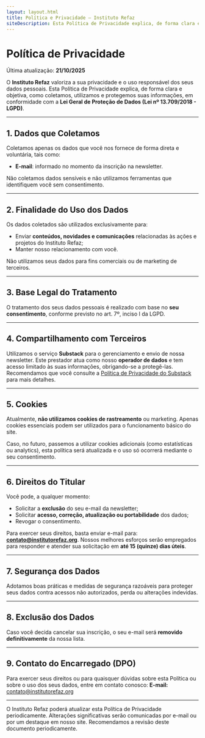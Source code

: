 ```yaml
---
layout: layout.html
title: Política e Privacidade — Instituto Refaz
siteDescription: Esta Política de Privacidade explica, de forma clara e objetiva, como coletamos, utilizamos e protegemos suas informações, em conformidade com a Lei Geral de Proteção de Dados.
---
```


# Política de Privacidade

Última atualização: **21/10/2025**

O **Instituto Refaz** valoriza a sua privacidade e o uso responsável dos seus dados pessoais. Esta Política de Privacidade explica, de forma clara e objetiva, como coletamos, utilizamos e protegemos suas informações, em conformidade com a **Lei Geral de Proteção de Dados (Lei nº 13.709/2018 - LGPD)**.

---

## 1. Dados que Coletamos
Coletamos apenas os dados que você nos fornece de forma direta e voluntária, tais como:
- **E-mail**: informado no momento da inscrição na newsletter.

Não coletamos dados sensíveis e não utilizamos ferramentas que identifiquem você sem consentimento.

---

## 2. Finalidade do Uso dos Dados
Os dados coletados são utilizados exclusivamente para:
- Enviar **conteúdos, novidades e comunicações** relacionadas às ações e projetos do Instituto Refaz;
- Manter nosso relacionamento com você.

Não utilizamos seus dados para fins comerciais ou de marketing de terceiros.

---

## 3. Base Legal do Tratamento
O tratamento dos seus dados pessoais é realizado com base no **seu consentimento**, conforme previsto no art. 7º, inciso I da LGPD.

---

## 4. Compartilhamento com Terceiros
Utilizamos o serviço **Substack** para o gerenciamento e envio de nossa newsletter. Este prestador atua como nosso **operador de dados** e tem acesso limitado às suas informações, obrigando-se a protegê-las.
Recomendamos que você consulte a [Política de Privacidade do Substack](https://substack.com/privacy) para mais detalhes.

---

## 5. Cookies
Atualmente, **não utilizamos cookies de rastreamento** ou marketing. Apenas cookies essenciais podem ser utilizados para o funcionamento básico do site.

Caso, no futuro, passemos a utilizar cookies adicionais (como estatísticas ou analytics), esta política será atualizada e o uso só ocorrerá mediante o seu consentimento.

---

## 6. Direitos do Titular
Você pode, a qualquer momento:
- Solicitar a **exclusão** do seu e-mail da newsletter;
- Solicitar **acesso, correção, atualização ou portabilidade** dos dados;
- Revogar o consentimento.

Para exercer seus direitos, basta enviar e-mail para: **contato@institutorefaz.org**. Nossos melhores esforços serão empregados para responder e atender sua solicitação em **até 15 (quinze) dias úteis**.

---

## 7. Segurança dos Dados
Adotamos boas práticas e medidas de segurança razoáveis para proteger seus dados contra acessos não autorizados, perda ou alterações indevidas.

---

## 8. Exclusão dos Dados
Caso você decida cancelar sua inscrição, o seu e-mail será **removido definitivamente** da nossa lista.

---

## 9. Contato do Encarregado (DPO)
Para exercer seus direitos ou para quaisquer dúvidas sobre esta Política ou sobre o uso dos seus dados, entre em contato conosco:
**E-mail:** contato@institutorefaz.org

---

O Instituto Refaz poderá atualizar esta Política de Privacidade periodicamente. Alterações significativas serão comunicadas por e-mail ou por um destaque em nosso site. Recomendamos a revisão deste documento periodicamente.

